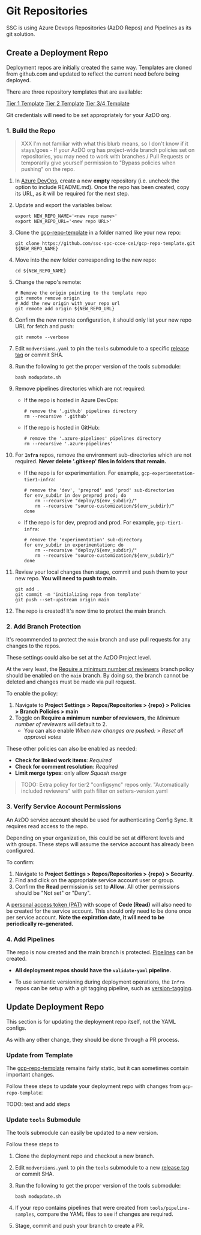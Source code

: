 
# Git Repositories

SSC is using Azure Devops Repositories (AzDO Repos) and Pipelines as its git solution.


## Create a Deployment Repo

Deployment repos are initially created the same way.  Templates are cloned from github.com and updated to reflect the current need before being deployed.

There are three repository templates that are available:

[Tier 1 Template](https://github.com/ssc-spc-ccoe-cei/gcp-tier1-template)
[Tier 2 Template](https://github.com/ssc-spc-ccoe-cei/gcp-tier2-template)
[Tier 3/4 Template](https://github.com/ssc-spc-ccoe-cei/gcp-tier34-template)

Git credentials will need to be set appropriately for your AzDO org.

### 1. Build the Repo

> XXX I'm not familiar with what this blurb means, so I don't know if it stays/goes - If your AzDO org has project-wide branch policies set on repositories, you may need to work with branches / Pull Requests or temporarily give yourself permission to "Bypass policies when pushing" on the repo.

1. In [Azure DevOps](https://docs.microsoft.com/en-us/azure/devops/repos/git/create-new-repo?view=azure-devops), create a new **empty** repository (i.e. uncheck the option to include README.md).  Once the repo has been created, copy its URL, as it will be required for the next step.

1. Update and export the variables below:

    ```shell
    export NEW_REPO_NAME='<new repo name>'
    export NEW_REPO_URL='<new repo URL>'
    ```

1. Clone the [gcp-repo-template](https://github.com/ssc-spc-ccoe-cei/gcp-repo-template.git) in a folder named like your new repo:

    ```shell
    git clone https://github.com/ssc-spc-ccoe-cei/gcp-repo-template.git ${NEW_REPO_NAME}
    ```

1. Move into the new folder corresponding to the new repo:

    ```shell
    cd ${NEW_REPO_NAME}
    ```

1. Change the repo's remote:

    ```shell
    # Remove the origin pointing to the template repo
    git remote remove origin
    # Add the new origin with your repo url
    git remote add origin ${NEW_REPO_URL}
    ```

1. Confirm the new remote configuration, it should only list your new repo URL for fetch and push:

    ```shell
    git remote --verbose
    ```

1. Edit `modversions.yaml` to pin the `tools` submodule to a specific [release tag](https://github.com/ssc-spc-ccoe-cei/gcp-tools/releases) or commit SHA.
1. Run the following to get the proper version of the tools submodule:

    ```shell
    bash modupdate.sh
    ```

1. Remove pipelines directories which are not required:
    - If the repo is hosted in Azure DevOps:

        ```shell
        # remove the '.github' pipelines directory
        rm --recursive '.github'
        ```

    - If the repo is hosted in GitHub:

        ```shell
        # remove the '.azure-pipelines' pipelines directory
        rm --recursive '.azure-pipelines'
        ```

1. For **`Infra`** repos, remove the environment sub-directories which are not required. **Never delete '.gitkeep' files in folders that remain.**
    - If the repo is for experimentation. For example, `gcp-experimentation-tier1-infra`:

        ```shell
        # remove the 'dev', 'preprod' and 'prod' sub-directories
        for env_subdir in dev preprod prod; do
            rm --recursive "deploy/${env_subdir}/"
            rm --recursive "source-customization/${env_subdir}/"
        done
        ```

    - If the repo is for dev, preprod and prod. For example, `gcp-tier1-infra`:

        ```shell
        # remove the 'experimentation' sub-directory
        for env_subdir in experimentation; do
            rm --recursive "deploy/${env_subdir}/"
            rm --recursive "source-customization/${env_subdir}/"
        done
        ```

1. Review your local changes then stage, commit and push them to your new repo.  **You will need to push to main.**

    ```shell
    git add .
    git commit -m 'initializing repo from template'
    git push --set-upstream origin main
    ```

1. The repo is created! It's now time to protect the main branch.

### 2. Add Branch Protection

It's recommended to protect the `main` branch and use pull requests for any changes to the repos.

These settings could also be set at the AzDO Project level.

At the very least, the [Require a minimum number of reviewers](https://learn.microsoft.com/en-us/azure/devops/repos/git/branch-policies?view=azure-devops&tabs=browser#require_reviewers) branch policy should be enabled on the `main` branch. By doing so, the branch cannot be deleted and changes must be made via pull request.

To enable the policy:

1. Navigate to **Project Settings > Repos/Repositories > {repo} > Policies > Branch Policies > main**
1. Toggle on **Require a minimum number of reviewers**, the *Minimum number of reviewers* will default to 2.
    - You can also enable *When new changes are pushed:* > *Reset all approval votes*

These other policies can also be enabled as needed:

- **Check for linked work items**: *Required*
- **Check for comment resolution**: *Required*
- **Limit merge types**: only allow *Squash merge*

> TODO: Extra policy for tier2 "configsync" repos only. "Automatically included reviewers" with path filter on setters-version.yaml

### 3. Verify Service Account Permissions

An AzDO service account should be used for authenticating Config Sync.  It requires read access to the repo.

Depending on your organization, this could be set at different levels and with groups.  These steps will assume the service account has already been configured.

To confirm:

1. Navigate to **Project Settings > Repos/Repositories > {repo} > Security**.
1. Find and click on the appropriate service account user or group.
1. Confirm the **Read** permission is set to **Allow**.  All other permissions should be "Not set" or "Deny".

A [personal access token (PAT)](https://learn.microsoft.com/en-us/azure/devops/organizations/accounts/use-personal-access-tokens-to-authenticate?view=azure-devops&tabs=Windows) with scope of **Code (Read)** will also need to be created for the service account.  This should only need to be done once per service account.  **Note the expiration date, it will need to be periodically re-generated.**

### 4. Add Pipelines

The repo is now created and the main branch is protected.  [Pipelines](./Pipelines.md) can be created.

- **All deployment repos should have the `validate-yaml` pipeline.**

- To use semantic versioning during deployment operations, the `Infra` repos can be setup with a git tagging pipeline, such as [version-tagging](https://github.com/ssc-spc-ccoe-cei/gcp-tools/tree/main/pipeline-samples/version-tagging).

## Update Deployment Repo

This section is for updating the deployment repo itself, not the YAML configs.

As with any other change, they should be done through a PR process.

### Update from Template

The [gcp-repo-template](https://github.com/ssc-spc-ccoe-cei/gcp-repo-template.git) remains fairly static, but it can sometimes contain important changes.

Follow these steps to update your deployment repo with changes from `gcp-repo-template`:

TODO: test and add steps

### Update `tools` Submodule

The tools submodule can easily be updated to a new version.

Follow these steps to

1. Clone the deployment repo and checkout a new branch.
1. Edit `modversions.yaml` to pin the `tools` submodule to a new [release tag](https://github.com/ssc-spc-ccoe-cei/gcp-tools/releases) or commit SHA.
1. Run the following to get the proper version of the tools submodule:

    ```shell
    bash modupdate.sh
    ```

1. If your repo contains pipelines that were created from `tools/pipeline-samples`, compare the YAML files to see if changes are required.
1. Stage, commit and push your branch to create a PR.